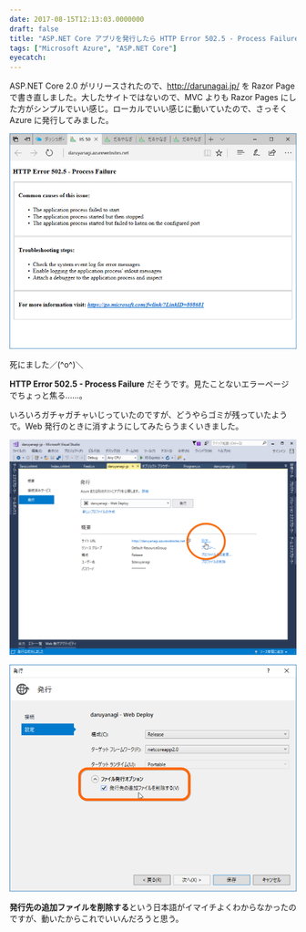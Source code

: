 ```yaml
---
date: 2017-08-15T12:13:03.0000000
draft: false
title: "ASP.NET Core アプリを発行したら HTTP Error 502.5 - Process Failure で止まった"
tags: ["Microsoft Azure", "ASP.NET Core"]
eyecatch: 
---
```

<p>ASP.NET Core 2.0 がリリースされたので、<a href="http://darunagai.jp/">http://darunagai.jp/</a> を Razor Page で書き直しました。大したサイトではないので、MVC よりも Razor Pages にした方がシンプルでいい感じ。ローカルでいい感じに動いていたので、さっそく Azure に発行してみました。</p><p><span itemscope itemtype="http://schema.org/Photograph"><img src="20170815120543.png" alt="f:id:daruyanagi:20170815120543p:plain" title="f:id:daruyanagi:20170815120543p:plain" class="hatena-fotolife" itemprop="image"></span></p><p>死にました／(^o^)＼　</p><p><b>HTTP Error 502.5 - Process Failure</b> だそうです。見たことないエラーページでちょっと焦る……。</p><p>いろいろガチャガチャいじっていたのですが、どうやらゴミが残っていたようで。Web 発行のときに消すようにしてみたらうまくいきました。</p><p><span itemscope itemtype="http://schema.org/Photograph"><img src="20170815121048.png" alt="f:id:daruyanagi:20170815121048p:plain" title="f:id:daruyanagi:20170815121048p:plain" class="hatena-fotolife" itemprop="image"></span></p><p><span itemscope itemtype="http://schema.org/Photograph"><img src="20170815121051.png" alt="f:id:daruyanagi:20170815121051p:plain" title="f:id:daruyanagi:20170815121051p:plain" class="hatena-fotolife" itemprop="image"></span></p><p><b>発行先の追加ファイルを削除する</b>という日本語がイマイチよくわからなかったのですが、動いたからこれでいいんだろうと思う。</p>
